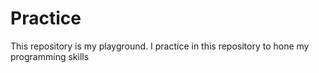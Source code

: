 # Practice
This repository is my playground. I practice in this repository to hone my programming skills

